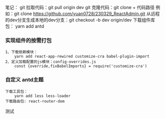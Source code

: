 笔记：
git 拉取代码：git pull origin dev
git 克隆代码：git clone + 代码路径 
例如：git clone https://github.com/yuan0728/230329_ReactAdmin.git
从远程的dev分支生成本地的dev分支：git checkout -b dev origin/dev
下载组件库包：
    yarn add antd
### 实现组件的按需打包
    1、下载依赖模块：
        yarn add react-app-rewired customize-cra babel-plugin-import
    2、定义加载配置的js模块：config-overrides.js
        const {override,fixBabelImports} = require('customize-cra')
### 自定义 antd主题
    下载工具包：
        yarn add less less-loader
    下载路由包: react-router-dom
测试
    